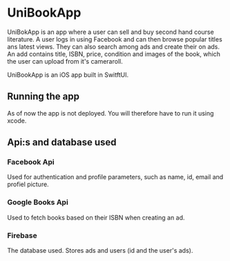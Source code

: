# UniBookApp

UniBokApp is an app where a user can sell and buy second hand course literature. A user logs in using Facebook and can then browse popular titles ans latest views. They can also search among ads and create their on ads.
An add contains title, ISBN, price, condition and images of the book, which the user can upload from it's cameraroll. 

UniBookApp is an iOS app built in SwitftUI. 

## Running the app

As of now the app is not deployed. You will therefore have to run it using xcode. 

## Api:s and database used

### Facebook Api

Used for authentication and profile parameters, such as name, id, email and profiel picture. 

### Google Books Api

Used to fetch books based on their ISBN when creating an ad.

### Firebase

The database used. Stores ads and users (id and the user's ads).



